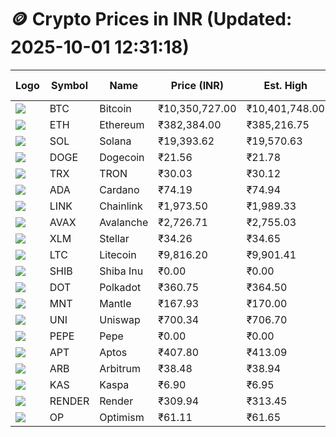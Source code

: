 # 🪙 Crypto Prices in INR (Updated: 2025-10-01 12:31:18)

| Logo | Symbol | Name       | Price (INR) | Est. High | Est. Low | Gross Profit | Fees | Net Profit | ROI % |
|------|--------|------------|-------------|-----------|----------|---------------|------|-------------|--------|
| ![](https://coin-images.coingecko.com/coins/images/1/large/bitcoin.png?1696501400) | BTC    | Bitcoin    | ₹10,350,727.00 | ₹10,401,748.00 | ₹10,299,706.00 | ₹990.73 | ₹200.00 | ₹790.73 | 0.79% |
| ![](https://coin-images.coingecko.com/coins/images/279/large/ethereum.png?1696501628) | ETH    | Ethereum   | ₹382,384.00 | ₹385,216.75 | ₹379,551.25 | ₹1,492.68 | ₹200.00 | ₹1,292.68 | 1.29% |
| ![](https://coin-images.coingecko.com/coins/images/4128/large/solana.png?1718769756) | SOL    | Solana     | ₹19,393.62 | ₹19,570.63 | ₹19,216.60 | ₹1,842.31 | ₹200.00 | ₹1,642.31 | 1.64% |
| ![](https://coin-images.coingecko.com/coins/images/5/large/dogecoin.png?1696501409) | DOGE   | Dogecoin   | ₹21.56 | ₹21.78 | ₹21.34 | ₹2,095.00 | ₹200.00 | ₹1,895.00 | 1.90% |
| ![](https://coin-images.coingecko.com/coins/images/1094/large/tron-logo.png?1696502193) | TRX    | TRON       | ₹30.03 | ₹30.12 | ₹29.94 | ₹611.25 | ₹200.00 | ₹411.25 | 0.41% |
| ![](https://coin-images.coingecko.com/coins/images/975/large/cardano.png?1696502090) | ADA    | Cardano    | ₹74.19 | ₹74.94 | ₹73.44 | ₹2,030.10 | ₹200.00 | ₹1,830.10 | 1.83% |
| ![](https://coin-images.coingecko.com/coins/images/877/large/chainlink-new-logo.png?1696502009) | LINK   | Chainlink  | ₹1,973.50 | ₹1,989.33 | ₹1,957.67 | ₹1,616.71 | ₹200.00 | ₹1,416.71 | 1.42% |
| ![](https://coin-images.coingecko.com/coins/images/12559/large/Avalanche_Circle_RedWhite_Trans.png?1696512369) | AVAX   | Avalanche  | ₹2,726.71 | ₹2,755.03 | ₹2,698.39 | ₹2,099.14 | ₹200.00 | ₹1,899.14 | 1.90% |
| ![](https://coin-images.coingecko.com/coins/images/100/large/fmpFRHHQ_400x400.jpg?1735231350) | XLM    | Stellar    | ₹34.26 | ₹34.65 | ₹33.87 | ₹2,329.80 | ₹200.00 | ₹2,129.80 | 2.13% |
| ![](https://coin-images.coingecko.com/coins/images/2/large/litecoin.png?1696501400) | LTC    | Litecoin   | ₹9,816.20 | ₹9,901.41 | ₹9,730.99 | ₹1,751.23 | ₹200.00 | ₹1,551.23 | 1.55% |
| ![](https://coin-images.coingecko.com/coins/images/11939/large/shiba.png?1696511800) | SHIB   | Shiba Inu  | ₹0.00 | ₹0.00 | ₹0.00 | ₹1,828.50 | ₹200.00 | ₹1,628.50 | 1.63% |
| ![](https://coin-images.coingecko.com/coins/images/12171/large/polkadot.png?1696512008) | DOT    | Polkadot   | ₹360.75 | ₹364.50 | ₹357.00 | ₹2,101.69 | ₹200.00 | ₹1,901.69 | 1.90% |
| ![](https://coin-images.coingecko.com/coins/images/30980/large/Mantle-Logo-mark.png?1739213200) | MNT    | Mantle     | ₹167.93 | ₹170.00 | ₹165.86 | ₹2,494.25 | ₹200.00 | ₹2,294.25 | 2.29% |
| ![](https://coin-images.coingecko.com/coins/images/12504/large/uniswap-logo.png?1720676669) | UNI    | Uniswap    | ₹700.34 | ₹706.70 | ₹693.98 | ₹1,832.91 | ₹200.00 | ₹1,632.91 | 1.63% |
| ![](https://coin-images.coingecko.com/coins/images/29850/large/pepe-token.jpeg?1696528776) | PEPE   | Pepe       | ₹0.00 | ₹0.00 | ₹0.00 | ₹2,038.02 | ₹200.00 | ₹1,838.02 | 1.84% |
| ![](https://coin-images.coingecko.com/coins/images/26455/large/aptos_round.png?1696525528) | APT    | Aptos      | ₹407.80 | ₹413.09 | ₹402.51 | ₹2,630.27 | ₹200.00 | ₹2,430.27 | 2.43% |
| ![](https://coin-images.coingecko.com/coins/images/16547/large/arb.jpg?1721358242) | ARB    | Arbitrum   | ₹38.48 | ₹38.94 | ₹38.02 | ₹2,430.43 | ₹200.00 | ₹2,230.43 | 2.23% |
| ![](https://coin-images.coingecko.com/coins/images/25751/large/kaspa-icon-exchanges.png?1696524837) | KAS    | Kaspa      | ₹6.90 | ₹6.95 | ₹6.85 | ₹1,577.56 | ₹200.00 | ₹1,377.56 | 1.38% |
| ![](https://coin-images.coingecko.com/coins/images/11636/large/rndr.png?1696511529) | RENDER | Render     | ₹309.94 | ₹313.45 | ₹306.43 | ₹2,288.92 | ₹200.00 | ₹2,088.92 | 2.09% |
| ![](https://coin-images.coingecko.com/coins/images/25244/large/Optimism.png?1696524385) | OP     | Optimism   | ₹61.11 | ₹61.65 | ₹60.57 | ₹1,788.06 | ₹200.00 | ₹1,588.06 | 1.59% |
